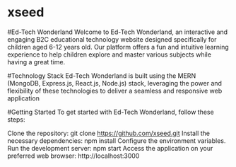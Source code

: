 # xseed

#Ed-Tech Wonderland
Welcome to Ed-Tech Wonderland, an interactive and engaging B2C educational technology website designed specifically for children aged 6-12 years old. Our platform offers a fun and intuitive learning experience to help children explore and master various subjects while having a great time.


#Technology Stack
Ed-Tech Wonderland is built using the MERN (MongoDB, Express.js, React.js, Node.js) stack, leveraging the power and flexibility of these technologies to deliver a seamless and responsive web application

#Getting Started
To get started with Ed-Tech Wonderland, follow these steps:

Clone the repository: git clone https://github.com/xseed.git
Install the necessary dependencies: npm install
Configure the environment variables.
Run the development server: npm start
Access the application on your preferred web browser: http://localhost:3000
